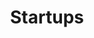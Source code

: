 ---
order: "01"
title: "Startups"
nav:
  - heading: Data Communications
    nested-nav:
      - nested-heading: American Data Systems
        nested-sections:
          - "3.9"
          - "5.5"
          - "5.7"
          - "5.11"
          - "7.6"
      - nested-heading: Codex
        nested-sections:
          - "3.1"
          - ""
      - nested-heading: Concord Data Systems
        nested-sections:
          - "1.0"
      - nested-heading: Digital Communications Associates
        nested-sections:
          - "1.0"
      - nested-heading: General Datacomm
        nested-sections:
          - "1.0"
      - nested-heading: Infotron
        nested-sections:
          - "1.0"
      - nested-heading: Intertel
        nested-sections:
          - "1.0"
      - nested-heading: Micom
        nested-sections:
          - "1.0"
      - nested-heading: Milgo
        nested-sections:
          - "1.0"
      - nested-heading: Paradyne
        nested-sections:
          - "1.0"
      - nested-heading: Timeplex
        nested-sections:
          - "1.0"
      - nested-heading: Universal Data Systems
        nested-sections:
          - "1.0"
      - nested-heading: Vadic
        nested-sections:
          - "1.0"
  - heading: Networking
    nested-nav:
      - nested-heading: 3Com
        nested-sections:
          - "1.0"
      - nested-heading: Bridge Communications
        nested-sections:
          - "1.0"
      - nested-heading: Communications Machinery Corporation
        nested-sections:
          - "1.0"
      - nested-heading: Concord Data Systems
        nested-sections:
          - "1.0"
      - nested-heading: Excelan
        nested-sections:
          - "1.0"
      - nested-heading: Equinox
        nested-sections:
          - "1.0"
      - nested-heading: Interlan
        nested-sections:
          - "1.0"
      - nested-heading: Metapath
        nested-sections:
          - "1.0"
      - nested-heading: Proteon
        nested-sections:
          - "1.0"
      - nested-heading: Sytek
        nested-sections:
          - "1.0"
      - nested-heading: Ungermann-Bass
        nested-sections:
          - "1.0"
  - heading: Internetworking
    nested-nav:
      - nested-heading: Cisco
        nested-sections:
          - "1.0"
      - nested-heading: NET
        nested-sections:
          - "1.0"
      - nested-heading: Proteon
        nested-sections:
          - "1.0"
      - nested-heading: Retix
        nested-sections:
          - "1.0"
      - nested-heading: Wellfleet
        nested-sections:
          - "1.0"
---